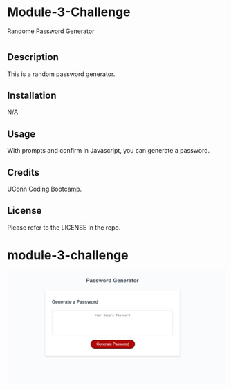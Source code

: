 # Module-3-Challenge
Randome Password Generator
# <Password Generator>

## Description

This is a random password generator.


## Installation

N/A

## Usage

With prompts and confirm in Javascript, you can generate a password.

## Credits
UConn Coding Bootcamp.
  
## License

Please refer to the LICENSE in the repo.

# module-3-challenge
![generatormockup](https://github.com/alylmeier/module-3-challenge/blob/main/images/generatormockup.png?raw=true)
